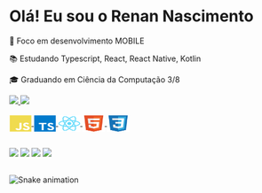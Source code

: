 # Olá! Eu sou o Renan Nascimento  

🔭 Foco em desenvolvimento MOBILE

📚 Estudando Typescript, React, React Native, Kotlin

🎓 Graduando em Ciência da Computação 3/8

<div>
  <a href= "https://beacons.ai/Renanqn">
  <img height="160em" src="https://github-readme-stats.vercel.app/api?username=Renanqn&show_icons=true&theme=jolly&include_all_commits=true&count_private=true"/>
  <img height="50%" src="https://github-readme-stats.vercel.app/api/top-langs/?username=Renanqn&layout=compact&langs_count=7&theme=jolly"/>
</div>
<div style="display: inline_block"><br>
  <img align="center" alt="Rafa-Js" height="30" width="40" src="https://raw.githubusercontent.com/devicons/devicon/master/icons/javascript/javascript-plain.svg">
  <img align="center" alt="Rafa-Ts" height="30" width="40" src="https://raw.githubusercontent.com/devicons/devicon/master/icons/typescript/typescript-plain.svg">
  <img align="center" alt="Rafa-React" height="30" width="40" src="https://raw.githubusercontent.com/devicons/devicon/master/icons/react/react-original.svg">
  <img align="center" alt="Rafa-HTML" height="30" width="40" src="https://raw.githubusercontent.com/devicons/devicon/master/icons/html5/html5-original.svg">
  <img align="center" alt="Rafa-CSS" height="30" width="40" src="https://raw.githubusercontent.com/devicons/devicon/master/icons/css3/css3-original.svg">
</div>
  
  ##
  
 
<div> 
  <a href="https://instagram.com/renan.qn" target="_blank"><img src="https://img.shields.io/badge/-Instagram-%23E4405F?style=for-the-badge&logo=instagram&logoColor=white" target="_blank"></a>
 <a href="https://discord.gg/RenanQuin#1222" target="_blank"><img src="https://img.shields.io/badge/Discord-7289DA?style=for-the-badge&logo=discord&logoColor=white" target="_blank"></a> 
  <a href = "mailto:renanqn1999@gmail.com"><img src="https://img.shields.io/badge/-Gmail-%23333?style=for-the-badge&logo=gmail&logoColor=red " target="_blank"></a>
  <a href="https://www.linkedin.com/in/renan-nascimento-a2542321a" target="_blank"><img src="https://img.shields.io/badge/-LinkedIn-%230077B5?style=for-the-badge&logo=linkedin&logoColor=white" target="_blank"></a>
  
  ##
 
  
  ![Snake animation](https://github.com/renanqn/renanqn/blob/output/github-contribution-grid-snake.svg)
